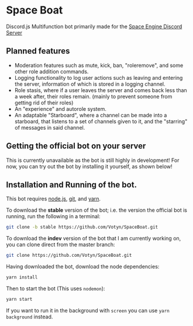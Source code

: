 # Space Boat
Discord.js Multifunction bot primarily made for the [Space Engine Discord Server](https://discordapp.com/spaceengine)
## Planned features
 - Moderation features such as mute, kick, ban, "roleremove", and some other role addition commands.
 - Logging functionality to log user actions such as leaving and entering the server, information of which is stored in a logging channel.
 - Role stasis, where if a user leaves the server and comes back less than a week after, their roles remain. (mainly to prevent someone from getting rid of their roles)
 - An "experience" and autorole system.
 - An adaptable "Starboard", where a channel can be made into a starboard, that listens to a set of channels given to it, and the "starring" of messages in said channel.

## Getting the official bot on your server
This is currently unavailable as the bot is still highly in development! For now, you can try out the bot by installing it yourself, as shown below!

## Installation and Running of the bot.
This bot requires [node.js](https://nodejs.org/en/download/), [git](https://git-scm.com/downloads), and [yarn](https://yarnpkg.com/en/docs/install). 

To download the **stable** version of the bot; i.e. the version the official bot is running, run the following in a terminal:
```bash
git clone -b stable https://github.com/Votyn/SpaceBoat.git
```
To download the **indev** version of the bot that I am currently working on, you can clone direct from the master branch:
```bash
git clone https://github.com/Votyn/SpaceBoat.git
```
Having downloaded the bot, download the node dependencies:
```bash
yarn install
```
Then to start the bot (This uses `nodemon`):
```bash
yarn start
```
If you want to run it in the background with `screen` you can use `yarn background` instead.

